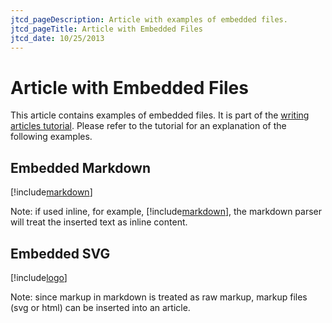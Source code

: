 ```yaml
---
jtcd_pageDescription: Article with examples of embedded files.
jtcd_pageTitle: Article with Embedded Files
jtcd_date: 10/25/2013
---
```


# Article with Embedded Files
This article contains examples of embedded files. It is part of the [writing articles tutorial](TODO). Please refer to the tutorial for an explanation of the
following examples.

## Embedded Markdown
[!include[markdown](./fileToEmbed.md)]  

Note: if used inline, for example, [!include[markdown](./fileToEmbed.md)], the markdown parser will treat the inserted text as inline content.

## Embedded SVG
[!include[logo](../../resources/logo.svg)]

Note: since markup in markdown is treated as raw markup, markup files (svg or html) can be inserted into an article.